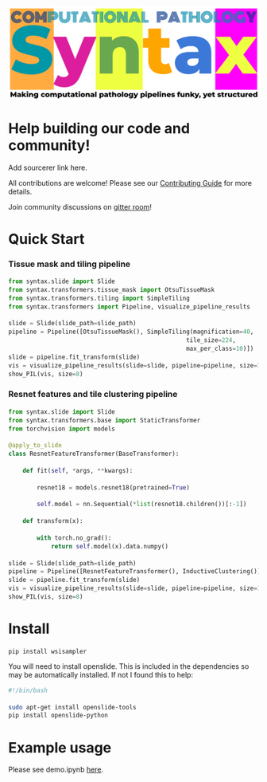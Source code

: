 <p align="center">
    <br>
    <img src="docs/source/imgs/syntax_logo_text.png" width="600"/>
    <br>
<p>

# Help building our code and community!

Add sourcerer link here.

All contributions are welcome! Please see our [Contributing Guide](https://github.com/jgamper/wsi-syntax) for more details.

Join community discussions on [gitter room]()!

# Quick Start

### Tissue mask and tiling pipeline
```python
from syntax.slide import Slide
from syntax.transformers.tissue_mask import OtsuTissueMask
from syntax.transformers.tiling import SimpleTiling
from syntax.transformers import Pipeline, visualize_pipeline_results

slide = Slide(slide_path=slide_path)
pipeline = Pipeline([OtsuTissueMask(), SimpleTiling(magnification=40,
                                                  tile_size=224,
                                                  max_per_class=10)])
slide = pipeline.fit_transform(slide)
vis = visualize_pipeline_results(slide=slide, pipeline=pipeline, size=1000)
show_PIL(vis, size=8)
```

### Resnet features and tile clustering pipeline
```python
from syntax.slide import Slide
from syntax.transformers.base import StaticTransformer
from torchvision import models

@apply_to_slide
class ResnetFeatureTransformer(BaseTransformer):

    def fit(self, *args, **kwargs):

        resnet18 = models.resnet18(pretrained=True)

        self.model = nn.Sequential(*list(resnet18.children())[:-1])

    def transform(x):

        with torch.no_grad():
            return self.model(x).data.numpy()

slide = Slide(slide_path=slide_path)
pipeline = Pipeline([ResnetFeatureTransformer(), InductiveClustering()])
slide = pipeline.fit_transform(slide)
vis = visualize_pipeline_results(slide=slide, pipeline=pipeline, size=1000)
show_PIL(vis, size=8)
```

# Install

`pip install wsisampler`

You will need to install openslide. This is included in the dependencies so may be automatically installed. If not I found this to help:

```bash
#!/bin/bash

sudo apt-get install openslide-tools
pip install openslide-python
```

# Example usage

Please see demo.ipynb [here](https://github.com/jgamper/WholeSlideImageSampler/blob/master/demo.ipynb).
